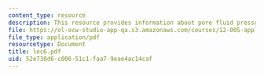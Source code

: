 ```yaml
---
content_type: resource
description: This resource provides information about pore fluid pressure.
file: https://ol-ocw-studio-app-qa.s3.amazonaws.com/courses/12-005-applications-of-continuum-mechanics-to-earth-atmospheric-and-planetary-sciences-spring-2006/52e738d6c00651c1faa79eae4ac14caf_lec6.pdf
file_type: application/pdf
resourcetype: Document
title: lec6.pdf
uid: 52e738d6-c006-51c1-faa7-9eae4ac14caf
---
```

